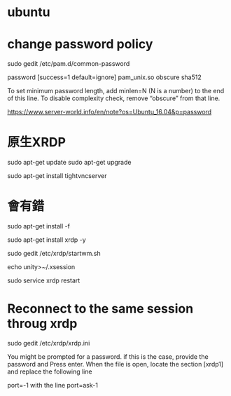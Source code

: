 # ubuntu

# change password policy
sudo gedit /etc/pam.d/common-password


password     [success=1 default=ignore]    pam_unix.so obscure sha512

To set minimum password length, add minlen=N (N is a number) to the end of this line.
To disable complexity check, remove “obscure” from that line.

https://www.server-world.info/en/note?os=Ubuntu_16.04&p=password


# 原生XRDP

sudo apt-get update
sudo apt-get upgrade

sudo apt-get install tightvncserver
 # 會有錯
sudo apt-get install -f

sudo apt-get install xrdp -y

sudo gedit /etc/xrdp/startwm.sh

echo unity>~/.xsession

sudo service xrdp restart


# Reconnect to the same session throug xrdp
sudo gedit /etc/xrdp/xrdp.ini

You might be prompted for a password. if this is the case, provide the password and Press enter.   When the file is open, locate the section [xrdp1] and replace the following line

port=-1
with the line
port=ask-1
